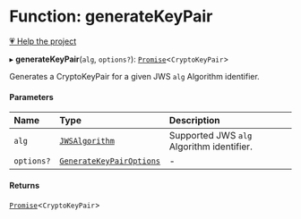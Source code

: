 # Function: generateKeyPair

[💗 Help the project](https://github.com/sponsors/panva)

▸ **generateKeyPair**(`alg`, `options?`): [`Promise`]( https://developer.mozilla.org/docs/Web/JavaScript/Reference/Global_Objects/Promise )\<`CryptoKeyPair`\>

Generates a CryptoKeyPair for a given JWS `alg` Algorithm identifier.

#### Parameters

| Name | Type | Description |
| :------ | :------ | :------ |
| `alg` | [`JWSAlgorithm`](../types/JWSAlgorithm.md) | Supported JWS `alg` Algorithm identifier. |
| `options?` | [`GenerateKeyPairOptions`](../interfaces/GenerateKeyPairOptions.md) | - |

#### Returns

[`Promise`]( https://developer.mozilla.org/docs/Web/JavaScript/Reference/Global_Objects/Promise )\<`CryptoKeyPair`\>
